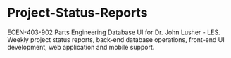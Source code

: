 # Project-Status-Reports
ECEN-403-902
Parts Engineering Database UI for Dr. John Lusher - LES.
Weekly project status reports, back-end database operations, front-end UI development, web application and mobile support.
